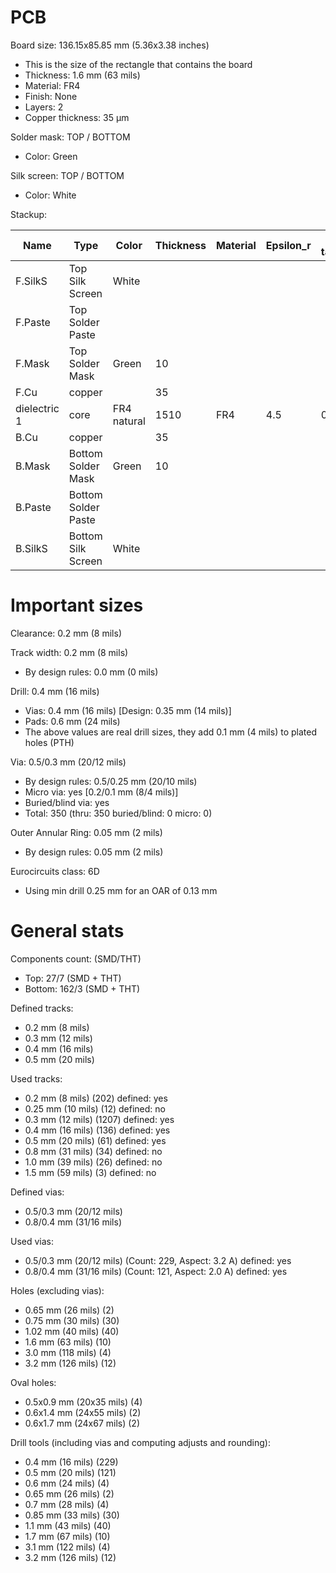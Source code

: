 # PCB

Board size: 136.15x85.85 mm (5.36x3.38 inches)

- This is the size of the rectangle that contains the board
- Thickness: 1.6 mm (63 mils)
- Material: FR4
- Finish: None
- Layers: 2
- Copper thickness: 35 µm

Solder mask: TOP / BOTTOM

- Color: Green

Silk screen: TOP / BOTTOM

- Color: White


Stackup:

| Name                 | Type                 | Color            | Thickness | Material        | Epsilon_r | Loss tangent |
|----------------------|----------------------|------------------|-----------|-----------------|-----------|--------------|
| F.SilkS              | Top Silk Screen      | White            |           |                 |           |              |
| F.Paste              | Top Solder Paste     |                  |           |                 |           |              |
| F.Mask               | Top Solder Mask      | Green            |        10 |                 |           |              |
| F.Cu                 | copper               |                  |        35 |                 |           |              |
| dielectric 1         | core                 | FR4 natural      |      1510 | FR4             |       4.5 |        0.020 |
| B.Cu                 | copper               |                  |        35 |                 |           |              |
| B.Mask               | Bottom Solder Mask   | Green            |        10 |                 |           |              |
| B.Paste              | Bottom Solder Paste  |                  |           |                 |           |              |
| B.SilkS              | Bottom Silk Screen   | White            |           |                 |           |              |

# Important sizes

Clearance: 0.2 mm (8 mils)

Track width: 0.2 mm (8 mils)

- By design rules: 0.0 mm (0 mils)

Drill: 0.4 mm (16 mils)

- Vias: 0.4 mm (16 mils) [Design: 0.35 mm (14 mils)]
- Pads: 0.6 mm (24 mils)
- The above values are real drill sizes, they add 0.1 mm (4 mils) to plated holes (PTH)

Via: 0.5/0.3 mm (20/12 mils)

- By design rules: 0.5/0.25 mm (20/10 mils)
- Micro via: yes [0.2/0.1 mm (8/4 mils)]
- Buried/blind via: yes
- Total: 350 (thru: 350 buried/blind: 0 micro: 0)

Outer Annular Ring: 0.05 mm (2 mils)

- By design rules: 0.05 mm (2 mils)

Eurocircuits class: 6D
- Using min drill 0.25 mm for an OAR of 0.13 mm


# General stats

Components count: (SMD/THT)

- Top: 27/7 (SMD + THT)
- Bottom: 162/3 (SMD + THT)

Defined tracks:

- 0.2 mm (8 mils)
- 0.3 mm (12 mils)
- 0.4 mm (16 mils)
- 0.5 mm (20 mils)

Used tracks:

- 0.2 mm (8 mils) (202) defined: yes
- 0.25 mm (10 mils) (12) defined: no
- 0.3 mm (12 mils) (1207) defined: yes
- 0.4 mm (16 mils) (136) defined: yes
- 0.5 mm (20 mils) (61) defined: yes
- 0.8 mm (31 mils) (34) defined: no
- 1.0 mm (39 mils) (26) defined: no
- 1.5 mm (59 mils) (3) defined: no

Defined vias:

- 0.5/0.3 mm (20/12 mils)
- 0.8/0.4 mm (31/16 mils)

Used vias:

- 0.5/0.3 mm (20/12 mils) (Count: 229, Aspect: 3.2 A) defined: yes
- 0.8/0.4 mm (31/16 mils) (Count: 121, Aspect: 2.0 A) defined: yes

Holes (excluding vias):

- 0.65 mm (26 mils) (2)
- 0.75 mm (30 mils) (30)
- 1.02 mm (40 mils) (40)
- 1.6 mm (63 mils) (10)
- 3.0 mm (118 mils) (4)
- 3.2 mm (126 mils) (12)

Oval holes:

- 0.5x0.9 mm (20x35 mils) (4)
- 0.6x1.4 mm (24x55 mils) (2)
- 0.6x1.7 mm (24x67 mils) (2)

Drill tools (including vias and computing adjusts and rounding):

- 0.4 mm (16 mils) (229)
- 0.5 mm (20 mils) (121)
- 0.6 mm (24 mils) (4)
- 0.65 mm (26 mils) (2)
- 0.7 mm (28 mils) (4)
- 0.85 mm (33 mils) (30)
- 1.1 mm (43 mils) (40)
- 1.7 mm (67 mils) (10)
- 3.1 mm (122 mils) (4)
- 3.2 mm (126 mils) (12)




